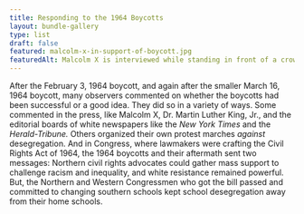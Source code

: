 ```yaml
---
title: Responding to the 1964 Boycotts
layout: bundle-gallery
type: list
draft: false
featured: malcolm-x-in-support-of-boycott.jpg
featuredAlt: Malcolm X is interviewed while standing in front of a crowd of people.
---
```


After the February 3, 1964 boycott, and again after the smaller March 16, 1964 boycott, many observers commented on whether the boycotts had been successful or a good idea. They did so in a variety of ways. Some commented in the press, like Malcolm X, Dr. Martin Luther King, Jr., and the editorial boards of white newspapers like the *New York Times* and the *Herald-Tribune.* Others organized their own protest marches *against* desegregation. And in Congress, where lawmakers were crafting the Civil Rights Act of 1964, the 1964 boycotts and their aftermath sent two messages: Northern civil rights advocates could gather mass support to challenge racism and inequality, and white resistance remained powerful. But, the Northern and Western Congressmen who got the bill passed and committed to changing southern schools kept school desegregation away from their home schools. 
